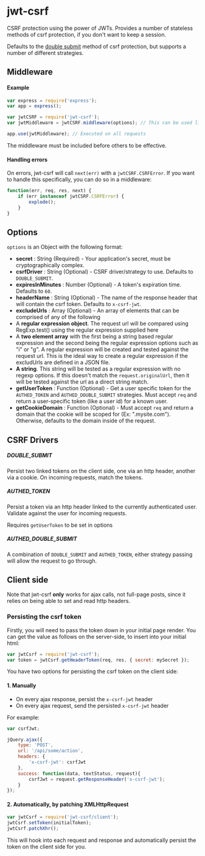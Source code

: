 # jwt-csrf

CSRF protection using the power of JWTs. Provides a number of stateless methods of csrf protection, if you don't want to keep a session.

Defaults to the [double submit](https://www.owasp.org/index.php/Cross-Site_Request_Forgery_(CSRF)_Prevention_Cheat_Sheet#Double_Submit_Cookie) method of csrf protection, but supports a number of different strategies.

## Middleware

#### Example

 ```javascript
var express = require('express');
var app = express();

var jwtCSRF = require('jwt-csrf');
var jwtMiddleware = jwtCSRF.middleware(options); // This can be used like any other Express middleware

app.use(jwtMiddleware); // Executed on all requests
 ```

The middleware must be included before others to be effective.

#### Handling errors

On errors, jwt-csrf will call `next(err)` with a `jwtCSRF.CSRFError`. If you want to handle this specifically, you can do so in a middleware:

```javascript
function(err, req, res, next) {
    if (err instanceof jwtCSRF.CSRFError) {
        explode();
    }
}
```

## Options

`options` is an Object with the following format:
* **secret** : String (Required) - Your application's secret, must be cryptographically complex.
* **csrfDriver** : String (Optional) - CSRF driver/strategy to use. Defaults to `DOUBLE_SUBMIT`.
* **expiresInMinutes** : Number (Optional) - A token's expiration time.  Defaults to `60`.
* **headerName** : String (Optional) - The name of the response header that will contain the csrf token. Defaults to `x-csrf-jwt`.
* **excludeUrls** : Array (Optional) - An array of elements that can be comprised of any of the following
 * A **regular expression object**. The request url will be compared using RegExp.test() using the regular expression supplied here
 * A **two element array** with the first being a string based regular expression and the second being the regular expression options such as "i" or "g". A regular expression will be created and tested against the request url. This is the ideal way to create a regular expression if the excludUrls are defined in a JSON file.
 * **A string**. This string will be tested as a regular expression with no regexp options. If this doesn't match the `request.originalUrl`, then it will be tested against the url as a direct string match.
* **getUserToken** : Function (Optional) - Get a user specific token for the `AUTHED_TOKEN` and `AUTHED_DOUBLE_SUBMIT` strategies. Must accept `req` and return a user-specific token (like a user id) for a known user.
* **getCookieDomain** : Function (Optional) - Must accept `req` and return a domain that the cookie will be scoped for (Ex: ".mysite.com").  Otherwise, defaults to the domain inside of the request.

## CSRF Drivers

##### DOUBLE_SUBMIT

Persist two linked tokens on the client side, one via an http header, another via a cookie. On incoming requests, match the tokens.

##### AUTHED_TOKEN

Persist a token via an http header linked to the currently authenticated user. Validate against the user for incoming requests.

Requires `getUserToken` to be set in options

##### AUTHED_DOUBLE_SUBMIT

A combination of `DOUBLE_SUBMIT` and `AUTHED_TOKEN`, either strategy passing will allow the request to go through.


## Client side

Note that jwt-csrf **only** works for ajax calls, not full-page posts, since it relies on being able to set and read http headers.

### Persisting the csrf token

Firstly, you will need to pass the token down in your initial page render. You can get the value as follows on the server-side, to insert into your initial html:

```javascript
var jwtCsrf = require('jwt-csrf');
var token = jwtCsrf.getHeaderToken(req, res, { secret: mySecret });
```

You have two options for persisting the csrf token on the client side:

#### 1. Manually

- On every ajax response, persist the `x-csrf-jwt` header
- On every ajax request, send the persisted `x-csrf-jwt` header

For example:

```javascript
var csrfJwt;

jQuery.ajax({
    type: 'POST',
    url: '/api/some/action',
    headers: {
        'x-csrf-jwt': csrfJwt
    },
    success: function(data, textStatus, request){
        csrfJwt = request.getResponseHeader('x-csrf-jwt');
    }
});
```

#### 2. Automatically, by patching XMLHttpRequest

```javascript
var jwtCsrf = require('jwt-csrf/client');
jwtCsrf.setToken(initialToken);
jwtCsrf.patchXhr();
```

This will hook into each request and response and automatically persist the token on the client side for you.
